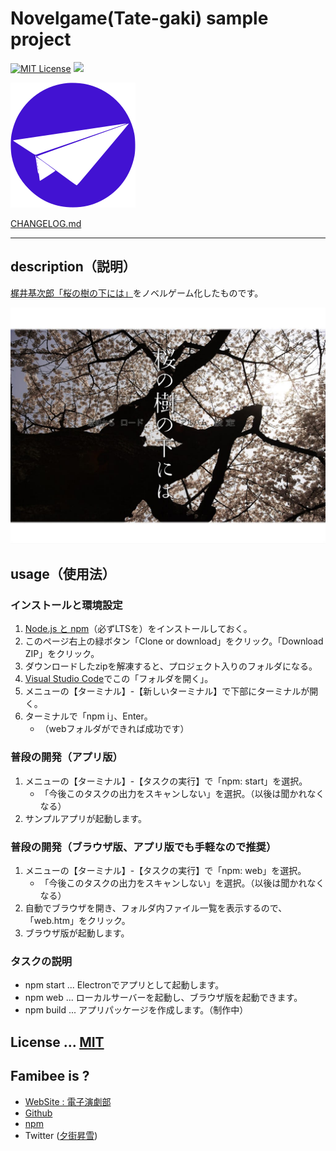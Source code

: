 # Novelgame(Tate-gaki) sample project
[![MIT License](http://img.shields.io/badge/license-MIT-blue.svg?style=flat)](LICENSE)
![](https://img.shields.io/badge/platform-windows%20%7C%20macos-lightgrey.svg)

![logo.svg](build/icon/icon.svg)

[CHANGELOG.md](CHANGELOG.md)

---
## description（説明）

[梶井基次郎「桜の樹の下には」](https://www.aozora.gr.jp/cards/000074/card427.html)をノベルゲーム化したものです。

![桜の樹の下には](build/manual_th.jpg)

## usage（使用法）

### インストールと環境設定
1. [Node.js と npm](https://nodejs.org/en/)（必ずLTSを）をインストールしておく。
2. このページ右上の緑ボタン「Clone or download」をクリック。「Download ZIP」をクリック。
3. ダウンロードしたzipを解凍すると、プロジェクト入りのフォルダになる。
4. [Visual Studio Code](https://code.visualstudio.com/)でこの「フォルダを開く」。
5. メニューの【ターミナル】-【新しいターミナル】で下部にターミナルが開く。
6. ターミナルで「npm i」、Enter。
	* （webフォルダができれば成功です）

### 普段の開発（アプリ版）
1. メニューの【ターミナル】-【タスクの実行】で「npm: start」を選択。
	* 「今後このタスクの出力をスキャンしない」を選択。（以後は聞かれなくなる）
2. サンプルアプリが起動します。

### 普段の開発（ブラウザ版、アプリ版でも手軽なので推奨）
1. メニューの【ターミナル】-【タスクの実行】で「npm: web」を選択。
	* 「今後このタスクの出力をスキャンしない」を選択。（以後は聞かれなくなる）
2. 自動でブラウザを開き、フォルダ内ファイル一覧を表示するので、「web.htm」をクリック。
3. ブラウザ版が起動します。

### タスクの説明
- npm start ... Electronでアプリとして起動します。
- npm web ... ローカルサーバーを起動し、ブラウザ版を起動できます。
- npm build ... アプリパッケージを作成します。（制作中）

## License ... [MIT](LICENSE)

## Famibee is ?
- [WebSite : 電子演劇部](https://famibee.blog.fc2.com/)
- [Github](https://github.com/famibee/SKYNovel)
- [npm](https://www.npmjs.com/package/skynovel)
- Twitter ([夕街昇雪](https://ugainovel.blog.fc2.com/))
